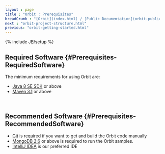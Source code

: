 ```yaml
---
layout : page
title : "Orbit : Prerequisites"
breadCrumb : "[Orbit](index.html) / [Public Documentation](orbit-public-documentation.html) / [Getting Started](orbit-getting-started.html)"
next : "orbit-project-structure.html"
previous: "orbit-getting-started.html"
---
```

{% include JB/setup %}

Required Software {#Prerequisites-RequiredSoftware}
----------


The minimum requirements for using Orbit are:


-  [Java 8 SE SDK](http://www.oracle.com/technetwork/java/javase/downloads/index.html) or above
-  [Maven 3.1](http://maven.apache.org/) or above

 


Recommended Software {#Prerequisites-RecommendedSoftware}
----------


-  [Git](http://git-scm.com/) is required if you want to get and build the Orbit code manually
-  [MongoDB 2.6](http://www.mongodb.org/downloads) or above is required to run the Orbit samples.
-  [IntelliJ IDEA](https://www.jetbrains.com/idea/) is our preferred IDE

 


 

